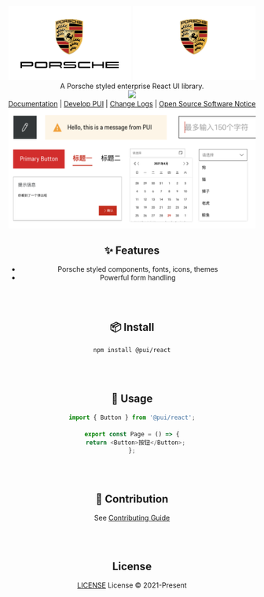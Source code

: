 <div align="center">

<picture>
  <source media="(prefers-color-scheme: light)" srcset="./logo-light.svg" />
  <img src="./logo-light.svg" height="150" />
</picture>
<picture>
  <source media="(prefers-color-scheme: dark)" srcset="./logo-dark.svg" />
  <img src="./logo-dark.svg" height="150" />
</picture>

</div>

<div align="center">
A Porsche styled enterprise React UI library.
<div>
<div align="center">
  <a href="https://www.npmjs.com/package/vitest"><img src="https://img.shields.io/badge/ver%200.1.67-black"></a>
<div>

<div align="center">
 <a href="https://pui-cn.porsche-preview.cn/">Documentation</a> | <a href="https://pui-cn.porsche-preview.cn/?path=/docs/coding-develop-pui--getting-start-story-book">Develop PUI</a> | <a href="https://pui-cn.porsche-preview.cn/?path=/docs/coding-change-logs--getting-start-story-book">Change Logs</a> | <a href="https://github.com/porsche-design-system/porsche-design-system-china/blob/develop/NOTICE.txt">Open Source Software Notice</a>
</div>
<img src="pui.png" >

## ✨ Features

- Porsche styled components, fonts, icons, themes
- Powerful form handling

<br/>
<br/>

## 📦 Install

```sh
npm install @pui/react
```

<br/>
<br/>

## 🔨 Usage

```ts
import { Button } from '@pui/react';

export const Page = () => {
  return <Button>按钮</Button>;
};
```

<br/>
<br/>

## 🤝 Contribution

See [Contributing Guide](http://react-dev.qa4.porsche-preview.cn/?path=/docs/coding-develop-pui--getting-start-story-book)

<br/>

<br/>

## License

[LICENSE](./LICENSE.md) License © 2021-Present
